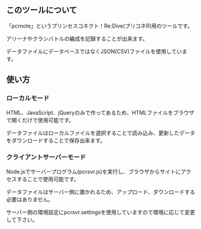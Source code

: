 ## このツールについて

「pcrnote」というプリンセスコネクト！Re:Dive(プリコネR)用のツールです。

アリーナやクランバトルの編成を記録することが出来ます。

データファイルにデータベースではなくJSON(CSV)ファイルを使用しています。

## 使い方

### ローカルモード

HTML、JavaScript、jQueryのみで作ってあるため、HTMLファイルをブラウザで開くだけで使用可能です。

データファイルはローカルファイルを選択することで読み込み、更新したデータをダウンロードすることで保存出来ます。

### クライアントサーバーモード

Node.jsでサーバープログラム(pcrsvr.js)を実行し、ブラウザからサイトにアクセスすることで使用可能です。

データファイルはサーバー側に置かれるため、アップロード、ダウンロードする必要はありません。

サーバー側の環境設定にpcrsvr.settingsを使用していますので環境に応じて変更して下さい。
